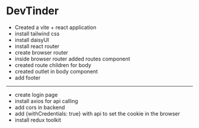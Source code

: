 # DevTinder

- Created a vite + react application
- install tailwind css
- install daisyUI
- install react router
- create browser router
- inside browser router added routes component
- created route children for body
- created outlet in body component
- add footer
--------------------------------------------------------
- create login page
- install axios for api calling
- add cors in backend
- add {withCredentials: true} with api to set the cookie in the browser
- install redux toolkit